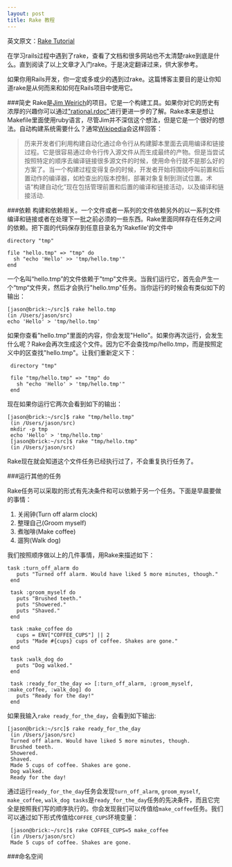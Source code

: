 ```yaml
---
layout: post
title: Rake 教程
---
```


英文原文：[Rake Tutorial](http://jasonseifer.com/2010/04/06/rake-tutorial)

在学习rails过程中遇到了rake，查看了文档和很多网站也不太清楚rake到底是什么。直到阅读了以上文章才入门rake。于是决定翻译过来，供大家参考。

如果你用Rails开发，你一定或多或少的遇到过rake。这篇博客主要目的是让你知道rake是从何而来和如何在Rails项目中使用它。

###简史
Rake是[Jim Weirich]()的项目。它是一个构建工具。如果你对它的历史有浓厚的兴趣你可以通过["rational.rdoc"]()进行更进一步的了解。Rake本来是想让Makefile里面使用ruby语言，尽管Jim并不深信这个想法，但是它是一个很好的想法。自动构建系统需要什么？通常[Wikipedia](https://zh.wikipedia.org/zh-cn/組建自動化)会这样回答：

>历来开发者们利用构建自动化通过命令行从构建脚本里面去调用编译和链接过程。它是很容易通过命令行传入源文件从而生成最终的产物。但是当尝试按照特定的顺序去编译链接很多源文件的时候，使用命令行就不是那么好的方案了。当一个构建过程变得复杂的时候，开发者开始将围绕呼叫前置和后置动作的编译器，如检查出的版本控制，部署对象复制到测试位置。术语“构建自动化”现在包括管理前置和后置的编译和链接活动，以及编译和链接活动.

###依赖
构建和依赖相关。一个文件或者一系列的文件依赖另外的以一系列文件编译和链接或者在处理下一批之前必须的一些东西。Rake里面同样存在任务之间的依赖。把下面的代码保存到任意目录名为'Rakefile'的文件中

	directory "tmp"
	
	file "hello.tmp" => "tmp" do
	  sh "echo 'Hello' >> 'tmp/hello.tmp'"
	end
	
一个名叫“hello.tmp”的文件依赖于"tmp"文件夹。当我们运行它，首先会产生一个“tmp“文件夹，然后才会执行"hello.tmp"任务。当你运行的时候会有类似如下的输出：

	[jason@brick:~/src]$ rake hello.tmp
	(in /Users/jason/src)
	echo 'Hello' > 'tmp/hello.tmp'
	
如果你查看"hello.tmp"里面的内容，你会发现"Hello"。如果你再次运行，会发生什么呢？Rake会再次生成这个文件。因为它不会查找mp/hello.tmp，而是按照定义中的区查找"hello.tmp"。让我们重新定义下：

	 directory "tmp"
	
	 file "tmp/hello.tmp" => "tmp" do
	   sh "echo 'Hello' > 'tmp/hello.tmp'"
	 end
	 
现在如果你运行它两次会看到如下的输出：

	[jason@brick:~/src]$ rake "tmp/hello.tmp"
	 (in /Users/jason/src)
	 mkdir -p tmp
	 echo 'Hello' > 'tmp/hello.tmp'
	 [jason@brick:~/src]$ rake "tmp/hello.tmp"
	 (in /Users/jason/src)
	 
Rake现在就会知道这个文件任务已经执行过了，不会重复执行任务了。


###运行其他的任务

Rake任务可以采取的形式有先决条件和可以依赖于另一个任务。下面是早晨要做的事情：

1. 关闹钟(Turn off alarm clock)
2. 整理自己(Groom myself)
3. 煮咖啡(Make coffee)
4. 遛狗(Walk dog)

我们按照顺序做以上的几件事情，用Rake来描述如下：

	task :turn_off_alarm do
	   puts "Turned off alarm. Would have liked 5 more minutes, though."
	 end
	
	 task :groom_myself do
	   puts "Brushed teeth."
	   puts "Showered."
	   puts "Shaved."
	 end
	
	 task :make_coffee do
	   cups = ENV["COFFEE_CUPS"] || 2
	   puts "Made #{cups} cups of coffee. Shakes are gone."
	 end
	
	 task :walk_dog do
	   puts "Dog walked."
	 end
	
	 task :ready_for_the_day => [:turn_off_alarm, :groom_myself, :make_coffee, :walk_dog] do
	   puts "Ready for the day!"
	 end
	 
如果我输入`rake ready_for_the_day`，会看到如下输出:

	[jason@brick:~/src]$ rake ready_for_the_day
	 (in /Users/jason/src)
	 Turned off alarm. Would have liked 5 more minutes, though.
	 Brushed teeth.
	 Showered.
	 Shaved.
	 Made 5 cups of coffee. Shakes are gone.
	 Dog walked.
	 Ready for the day!
	 
通过运行`ready_for_the_day`任务会发现`turn_off_alarm`, `groom_myself`, `make_coffee`, `walk_dog tasks`是`ready_for_the_day`任务的先决条件，而且它完全是按照我们写的顺序执行的。你会发现我们可以传值给`make_coffee`任务。我们可以通过如下形式传值给`COFFEE_CUPS`环境变量：

	 [jason@brick:~/src]$ rake COFFEE_CUPS=5 make_coffee
	 (in /Users/jason/src)
	 Made 5 cups of coffee. Shakes are gone.

###命名空间
